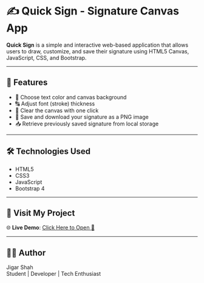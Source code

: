 # ✍️ Quick Sign - Signature Canvas App

**Quick Sign** is a simple and interactive web-based application that allows users to draw, customize, and save their signature using HTML5 Canvas, JavaScript, CSS, and Bootstrap.

---

## 🚀 Features

- 🎨 Choose text color and canvas background
- 🔠 Adjust font (stroke) thickness
- 🧹 Clear the canvas with one click
- 💾 Save and download your signature as a PNG image
- 📥 Retrieve previously saved signature from local storage

---

## 🛠️ Technologies Used

- HTML5
- CSS3
- JavaScript
- Bootstrap 4

---

## 🔗 Visit My Project

🌐 **Live Demo**: [Click Here to Open 🚀]( https://jigarshah45.github.io/typing-game/)

---

## 👨‍💻 Author

Jigar Shah  
Student | Developer | Tech Enthusiast
